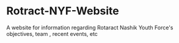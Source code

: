 # Rotract-NYF-Website

A website for information regarding Rotaract Nashik Youth Force's objectives, team , recent events, etc
